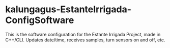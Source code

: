 # kalungagus-EstanteIrrigada-ConfigSoftware
This is the software configuration for the Estante Irrigada Project, made in C++/CLI. Updates date/time, receives samples, turn sensors on and off, etc.
